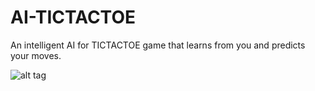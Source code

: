 # AI-TICTACTOE
An intelligent AI for TICTACTOE game that learns from you and predicts your moves.

![alt tag](https://cloud.githubusercontent.com/assets/15523357/11237597/cc99d8fa-8dd8-11e5-8e33-997e90dc6729.png)
